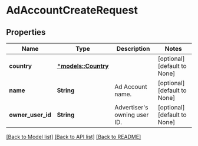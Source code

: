 # AdAccountCreateRequest

## Properties
Name | Type | Description | Notes
------------ | ------------- | ------------- | -------------
**country** | [***models::Country**](Country.md) |  | [optional] [default to None]
**name** | **String** | Ad Account name. | [optional] [default to None]
**owner_user_id** | **String** | Advertiser's owning user ID. | [optional] [default to None]

[[Back to Model list]](../README.md#documentation-for-models) [[Back to API list]](../README.md#documentation-for-api-endpoints) [[Back to README]](../README.md)


